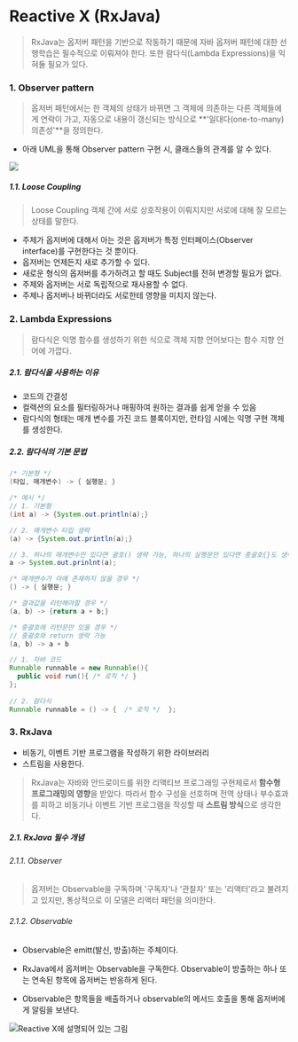 # Reactive X (RxJava)

> RxJava는 옵저버 패턴을 기반으로 작동하기 때문에 자바 옵저버 패턴에 대한 선행학습은 필수적으로 이뤄져야 한다. 또한 람다식(Lambda Expressions)을 익혀둘 필요가 있다.

### 1. Observer pattern

> 옵저버 패턴에서는 한 객체의 상태가 바뀌면 그 객체에 의존하는 다른 객체들에게 연락이 가고, 자동으로 내용이 갱신되는 방식으로 **'일대다(one-to-many) 의존성'**을 정의한다.

- 아래 UML을 통해 Observer pattern 구현 시, 클래스들의 관계를 알 수 있다. 

![](http://cdn.journaldev.com/wp-content/uploads/2013/07/observer-pattern.png)

##### 1.1. Loose Coupling

>  Loose Coupling 객체 간에 서로 상호작용이 이뤄지지만 서로에 대해 잘 모르는 상태를 말한다.

- 주제가 옵저버에 대해서 아는 것은 옵저버가 특정 인터페이스(Observer interface)를 구현한다는 것 뿐이다.
- 옵저버는 언제든지 새로 추가할 수 있다.
- 새로운 형식의 옵저버를 추가하려고 할 때도 Subject를 전혀 변경할 필요가 없다.
- 주제와 옵저버는 서로 독립적으로 재사용할 수 없다.
- 주제나 옵저버나 바뀌더라도 서로한테 영향을 미치지 않는다.



### 2. Lambda Expressions

> 람다식은 익명 함수를 생성하기 위한 식으로 객체 지향 언어보다는 함수 지향 언어에 가깝다.

##### 2.1. 람다식을 사용하는 이유

- 코드의 간결성
- 컬렉션의 요소를 필터링하거나 매핑하여 원하는 결과를 쉽게 얻을 수 있음
- 람다식의 형태는 매개 변수를 가진 코드 블록이지만, 런타임 시에는 익명 구현 객체를 생성한다.

##### 2.2. 람다식의 기본 문법

```java
/* 기본형 */
(타입, 매개변수) -> { 실행문; }

/* 예시 */
// 1. 기본형
(int a) -> {System.out.println(a);}

// 2. 매개변수 타입 생략
(a) -> {System.out.println(a);}

// 3. 하나의 매개변수만 있다면 괄호() 생략 가능, 하나의 실행문만 있다면 중괄호{}도 생략 가능
a -> System.out.prinlnt(a);

/* 매개변수가 아예 존재하지 않을 경우 */
() -> { 실행문; }

/* 결과값을 리턴해야할 경우 */
(a, b) -> {return a + b;}

/* 중괄호에 리턴문만 있을 경우 */
// 중괄호와 return 생략 가능 
(a, b) -> a + b 
```

```java
// 1. 자바 코드
Runnable runnable = new Runnable(){
  public void run(){ /* 로직 */ }
};
  
// 2. 람다식
Runnable runnable = () -> {  /* 로직 */  };
```



### 3. RxJava

- 비동기, 이벤트 기반 프로그램을 작성하기 위한 라이브러리
- 스트림을 사용한다. 

> RxJava는 자바와 안드로이드를 위한 리액티브 프로그래밍 구현체로서 **함수형 프로그래밍의 영향**을 받았다. 따라서 함수 구성을 선호하며 전역 상태나 부수효과를 피하고 비동기나 이벤트 기반 프로그램을 작성할 때 **스트림 방식**으로 생각한다. 

##### 2.1. RxJava 필수 개념

###### 2.1.1. Observer

> 옵저버는 Observable을 구독하며 '구독자'나 '관찰자' 또는 '리액터'라고 불려지고 있지만, 통상적으로 이 모델은 리액터 패턴을 의미한다.

###### 2.1.2. Observable

- Observable은 emitt(발신, 방출)하는 주체이다.


- RxJava에서 옵저버는 Observable을 구독한다. Observable이 방출하는 하나 또는 연속된 항목에 옵저버는 반응하게 된다.
- Observable은 항목들을 배출하거나 observable의 메서드 호출을 통해 옵저버에게 알림을 보낸다.

![Reactive X에 설명되어 있는 그림](http://reactivex.io/assets/operators/legend.png)







